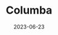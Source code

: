 ---
title: "Columba"
borders:
  - Caelum
  - Canis Major
  - Lepus
  - Pictor
  - Puppis
date: 2023-06-23
hashtag: columba
subdivision-of: southern celestial hemisphere
type: constellation
tags:
  - dove
  - constellation
---
